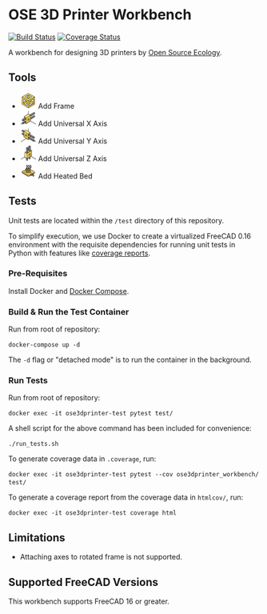 # OSE 3D Printer Workbench
[![Build Status](https://travis-ci.org/gbroques/ose-3d-printer-workbench.svg?branch=master)](https://travis-ci.org/gbroques/ose-3d-printer-workbench) [![Coverage Status](https://coveralls.io/repos/github/gbroques/ose-3d-printer-workbench/badge.svg)](https://coveralls.io/github/gbroques/ose-3d-printer-workbench)

A workbench for designing 3D printers by [Open Source Ecology](https://www.opensourceecology.org/).

## Tools
* <img alt="Add Frame" src="ose3dprinter_workbench/resources/Frame.svg" width="32" height="32" /> Add Frame
* <img alt="Add Universal X Axis" src="ose3dprinter_workbench/resources/UniversalXAxis.svg" width="32" height="32" /> Add Universal X Axis
* <img alt="Add Universal Y Axis" src="ose3dprinter_workbench/resources/UniversalYAxis.svg" width="32" height="32" /> Add Universal Y Axis
* <img alt="Add Universal Z Axis" src="ose3dprinter_workbench/resources/UniversalZAxis.svg" width="32" height="32" /> Add Universal Z Axis
* <img alt="Add Heated Bed" src="ose3dprinter_workbench/resources/HeatedBed.svg" width="32" height="32" /> Add Heated Bed

## Tests
Unit tests are located within the `/test` directory of this repository.

To simplify execution, we use Docker to create a virtualized FreeCAD 0.16 environment with the requisite dependencies for running unit tests in Python with features like [coverage reports](https://en.wikipedia.org/wiki/Code_coverage).

### Pre-Requisites
Install Docker and [Docker Compose](https://docs.docker.com/compose/install/).

### Build & Run the Test Container
Run from root of repository:

    docker-compose up -d

The `-d` flag or "detached mode" is to run the container in the background.

### Run Tests
Run from root of repository:

    docker exec -it ose3dprinter-test pytest test/

A shell script for the above command has been included for convenience:

    ./run_tests.sh

To generate coverage data in `.coverage`, run:

    docker exec -it ose3dprinter-test pytest --cov ose3dprinter_workbench/ test/

To generate a coverage report from the coverage data in `htmlcov/`, run:

    docker exec -it ose3dprinter-test coverage html

## Limitations
* Attaching axes to rotated frame is not supported.

## Supported FreeCAD Versions
This workbench supports FreeCAD 16 or greater.
